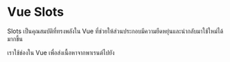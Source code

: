 # Vue Slots

Slots เป็นคุณสมบัติที่ทรงพลังใน Vue ที่ช่วยให้ส่วนประกอบมีความยืดหยุ่นและนำกลับมาใช้ใหม่ได้มากขึ้น

เราใช้ช่องใน Vue เพื่อส่งเนื้อหาจากพาเรนต์ไปยัง <template> ของคอมโพเนนต์ลูก



## Slots

จนถึงตอนนี้ เราเพิ่งใช้ส่วนประกอบภายใน <template> เป็นแท็กปิดตัวเองดังนี้:

##### `App.vue`:

```html
<template>
  <slot-comp />
</template>
```

แต่เราสามารถใช้แท็กเปิดและปิด และใส่เนื้อหาบางส่วนไว้ข้างในได้ เช่น ข้อความ:

##### `App.vue`:

```html
<template>
  <slot-comp>Hello World!</slot-comp>
</template>
```

แต่จะได้รับ 'Hello World!' ภายในคอมโพเนนต์และแสดงบนหน้าของเรา เราจำเป็นต้องใช้แท็ก <slot> ภายในคอมโพเนนต์ แท็ก <slot> ทำหน้าที่เป็นตัวยึดตำแหน่งสำหรับเนื้อหา ดังนั้นหลังจากสร้างแอปพลิเคชันแล้ว <slot> จะถูกแทนที่ด้วยเนื้อหาที่ส่งไป

### Example

##### `SlotComp.vue`:

```html
<template>
  <div>  
    <p>SlotComp.vue</p>
    <slot></slot>
  </div>
</template>
```



## Slots as Cards

Slots ยังสามารถใช้เพื่อพันเนื้อหา HTML ไดนามิกขนาดใหญ่เพื่อให้มีลักษณะเหมือนการ์ด

ก่อนหน้านี้เราได้ส่งข้อมูลเป็น props เพื่อสร้างเนื้อหาภายในคอมโพเนนต์ ตอนนี้เราสามารถส่งเนื้อหา HTML ได้โดยตรงภายในแท็ก <slot> เหมือนเดิม

### Example

##### `App.vue`:

```html
<template>
  <h3>Slots in Vue</h3>  
  <p>We create card-like div boxes from the foods array.</p>
  <div id="wrapper">
    <slot-comp v-for="x in foods">
      <img v-bind:src="x.url">
      <h4>{{x.name}}</h4>
      <p>{{x.desc}}</p>
    </slot-comp>
  </div>
</template>
```

เมื่อเนื้อหาเข้าสู่องค์ประกอบที่มี <slot> อยู่ เราจะใช้ div รอบ <slot> และจัดรูปแบบ <div> ในเครื่องเพื่อสร้างลักษณะที่เหมือนการ์ดรอบๆ เนื้อหา โดยไม่ส่งผลกระทบต่อ div อื่นๆ ในแอปพลิเคชันของเรา

##### `SlotComp.vue`:

```html
<template>
  <div> <!-- This div makes the card-like appearance -->
    <slot></slot>
  </div>
</template>

<script></script>

<style scoped>
  div {
    box-shadow: 0 4px 8px 0 rgba(0,0,0,0.2);
    border-radius: 10px;
    margin: 10px;
  }
</style>
```

คอมโพเนนต์ที่สร้างกรอบคล้ายการ์ดรอบๆ เนื้อหาสามารถนำมาใช้ซ้ำเพื่อสร้างคอมโพเนนต์ต่างๆ ได้ แต่มีกรอบเหมือนการ์ดเดียวกันรอบๆ

ในตัวอย่างนี้ เราใช้คอมโพเนนต์เดียวกันกับรายการอาหารเพื่อสร้างส่วนท้าย

### Example

##### `App.vue`:

```html
<template>
  <h3>Reusable Slot Cards</h3>
  <p>We create card-like div boxes from the foods array.</p>
  <p>We also create a card-like footer by reusing the same component.</p>
  <div id="wrapper">
    <slot-comp v-for="x in foods">
      <img v-bind:src="x.url">
      <h4>{{x.name}}</h4>
    </slot-comp>
  </div>
  <footer>
    <slot-comp>
      <h4>Footer</h4>
    </slot-comp>
  </footer>
</template>
```



## Fallback Content

หากคอมโพเนนต์ถูกสร้างขึ้นโดยไม่มีเนื้อหา เราสามารถมีเนื้อหาทางเลือกใน <slot>

### Example

ส่วนประกอบแรกในแอปพลิเคชันนี้ไม่มีเนื้อหาที่ให้ไว้ ดังนั้นจึงมีการแสดงผลเนื้อหาทางเลือก

##### `App.vue`:

```html
<template>
  <h3>Slots Fallback Content</h3>
  <p>A component without content provided can have fallback content in the slot tag.</p>
  <slot-comp>
    <!-- Empty -->
  </slot-comp>
  <slot-comp>
    <h4>This content is provided from App.vue</h4>
  </slot-comp>
</template>
```

##### `SlotComp.vue`:

```html
<template>
  <div>
    <slot>
      <h4>This is fallback content</h4>
    </slot>
  </div>
</template>
```